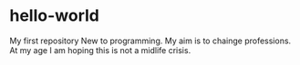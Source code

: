 # hello-world
My first repository
New to programming.  My aim is to chainge professions.  At my age I am hoping this is not a midlife crisis.
